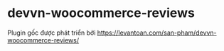 # devvn-woocommerce-reviews

Plugin gốc được phát triển bởi https://levantoan.com/san-pham/devvn-woocommerce-reviews/
